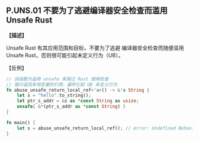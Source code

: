 ## P.UNS.01  不要为了逃避编译器安全检查而滥用 Unsafe Rust

**【描述】**

Unsafe Rust 有其应用范围和目标，不要为了逃避 编译器安全检查而随便滥用 Unsafe Rust，否则很可能引起未定义行为（UB）。

【反例】

```rust
// 该函数为滥用 unsafe 来跳过 Rust 借用检查 
// 强行返回本地变量的引用，最终引起 UB 未定义行为
fn abuse_unsafe_return_local_ref<'a>() -> &'a String {
    let s = "hello".to_string();
    let ptr_s_addr = &s as *const String as usize;
    unsafe{ &*(ptr_s_addr as *const String) }
}

fn main() {
    let s = abuse_unsafe_return_local_ref(); // error: Undefined Behavior: encountered a dangling reference (use-after-free)
}
```